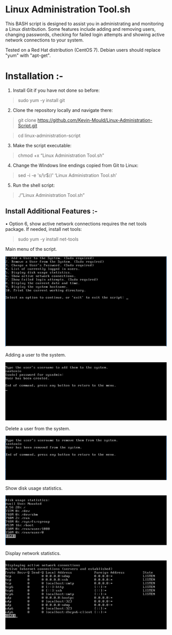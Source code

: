# Linux Administration Tool.sh
This BASH script is designed to assist you in administrating and monitoring a Linux distribution. Some features include adding and removing users, changing passwords, checking for failed login attempts and showing active network connections to your system. 

Tested on a Red Hat distribution (CentOS 7). Debian users should replace "yum" with "apt-get".

# **Installation :-**
1.	Install Git if you have not done so before:
> sudo yum -y install git
2.	Clone the repository locally and navigate there:
> git clone https://github.com/Kevin-Mould/Linux-Administration-Script.git

> cd linux-administration-script
3.	Make the script executable:
> chmod +x “Linux Administration Tool.sh”
4.	Change the Windows line endings copied from Git to Linux:
>  sed -i -e 's/\r$//' ‘Linux Administration Tool.sh’
5.	Run the shell script:
> ./”Linux Administration Tool.sh”


## **Install Additional Features :-**

•	Option 6, show active network connections requires the net tools package. If needed, install net tools:
> sudo yum -y install net-tools

Main menu of the script.

![](Pictures/mainMenu.PNG)

Adding a user to the system.

![](Pictures/addUser.PNG)

Delete a user from the system.

![](Pictures/delUser.PNG)

Show disk usage statistics.

![](Pictures/diskUsage.PNG)

Display network statistics.

![](Pictures/networkStats.PNG)

